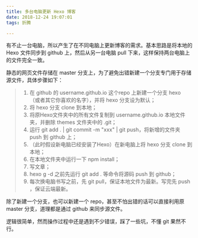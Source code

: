 ```yaml
---
title: 多台电脑更新 Hexo 博客
date: 2018-12-24 19:07:01
tags: 折腾

---
```


有不止一台电脑，所以产生了在不同电脑上更新博客的需求。基本思路是将本地的 Hexo 文件同步到 github 上，然后从另一台电脑 pull 下来，这样保持两台电脑上的文件完全一致。

静态的网页文件存储在 master 分支上，为了避免出错新建一个分支专门用于存储源文件，具体步骤如下：

> 1. 在 github 的 username.github.io 这个repo 上新建一个分支 hexo （或者其它你喜欢的名字），并将 hexo 分支设为默认；
> 2. 将 hexo 分支 clone 到本地；
> 3. 将原Hexo文件夹中的所有文件复制到 username.github.io 本地文件夹，并删除 themes 文件夹中的 .git；
> 4. 运行 git add . | git commit -m "xxx" | git push，将新增的文件夹 push 到 github 上；
> 5. （此时假设新电脑已经安装了Hexo）在新电脑上将 hexo 分支 clone 到本地；
> 6. 在本地文件夹中运行一下 npm install；
> 7. 写文章；
> 8. hexo g -d 之前先运行 git add . 等命令将源码 push 到 github；
> 9. 每次换电脑书写之前，先 git pull，保证本地文件为最新。写完先 push ，保证云端最新。

除了新建一个分支，也可以新建一个 repo，甚至不怕出错的话可以直接利用原 master 分支，道理都是通过 github 来同步源文件。

逻辑很简单，然而操作过程中还是遇到不少错误，踩了一些坑，不懂 git 果然不行。